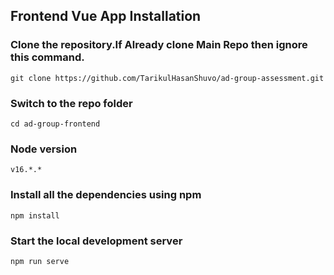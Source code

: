 ## Frontend Vue App Installation

### Clone the repository.If Already clone Main Repo then ignore this command.

    git clone https://github.com/TarikulHasanShuvo/ad-group-assessment.git

### Switch to the repo folder

    cd ad-group-frontend

### Node version

    v16.*.*

### Install all the dependencies using npm

    npm install

### Start the local development server

    npm run serve
